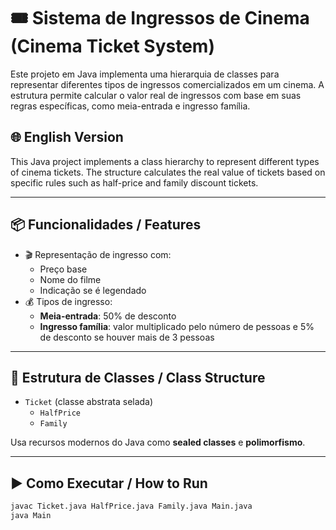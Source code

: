 # 🎟️ Sistema de Ingressos de Cinema (Cinema Ticket System)

Este projeto em Java implementa uma hierarquia de classes para representar diferentes tipos de ingressos comercializados em um cinema. A estrutura permite calcular o valor real de ingressos com base em suas regras específicas, como meia-entrada e ingresso família.

## 🌐 English Version

This Java project implements a class hierarchy to represent different types of cinema tickets. The structure calculates the real value of tickets based on specific rules such as half-price and family discount tickets.

---

## 📦 Funcionalidades / Features

- 🎬 Representação de ingresso com:
    - Preço base
    - Nome do filme
    - Indicação se é legendado
- 💰 Tipos de ingresso:
    - **Meia-entrada**: 50% de desconto
    - **Ingresso família**: valor multiplicado pelo número de pessoas e 5% de desconto se houver mais de 3 pessoas

---

## 🧱 Estrutura de Classes / Class Structure

- `Ticket` (classe abstrata selada)
    - `HalfPrice`
    - `Family`

Usa recursos modernos do Java como **sealed classes** e **polimorfismo**.

---

## ▶️ Como Executar / How to Run

```bash
javac Ticket.java HalfPrice.java Family.java Main.java
java Main

